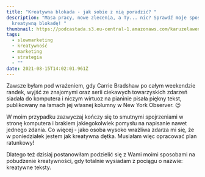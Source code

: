 ```yaml
---
title: "Kreatywna blokada - jak sobie z nią poradzić? "
description: "Masa pracy, nowe zlecenia, a Ty... nic? Sprawdź moje sposoby na
  kreatywną blokadę! "
thumbnail: https://podcastada.s3.eu-central-1.amazonaws.com/karuzelawena.png
tags:
  - slowmarketing
  - kreatywność
  - marketing
  - strategia
  - ""
date: 2021-08-15T14:02:01.961Z
---
```

Zawsze byłam pod wrażeniem, gdy Carrie Bradshaw po całym weekendzie randek, wyjść ze znajomymi oraz serii ciekawych towarzyskich zdarzeń siadała do komputera i niczym wirtuoz na pianinie pisała piękny tekst, publikowany na łamach jej własnej kolumny w New York Observer. 😉

W moim przypadku zazwyczaj kończy się to smutnymi spojrzeniami w stronę komputera i brakiem jakiegokolwiek pomysłu na napisanie nawet jednego zdania. Co więcej - jako osoba wysoko wrażliwa zdarza mi się, że w poniedziałek jestem jak kreatywna dętka. Musiałam więc opracować plan ratunkowy! 

Dlatego też dzisiaj postanowiłam podzielić się z Wami moimi sposobami na pobudzenie kreatywności, gdy totalnie wysiadam z pociągu o nazwie: kreatywne teksty.
